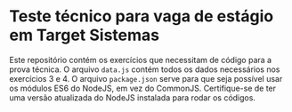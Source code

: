 # Teste técnico para vaga de estágio em Target Sistemas

Este repositório contém os exercícios que necessitam de código para a prova técnica. O arquivo `data.js` contém todos os dados necessários nos exercícios 3 e 4. O arquivo `package.json` serve para que seja possível usar os módulos ES6 do NodeJS, em vez do CommonJS. Certifique-se de ter uma versão atualizada do NodeJS instalada para rodar os códigos.
